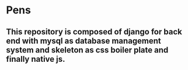 # Pens 

## This repository is composed of django for back end with mysql as database management system and skeleton as css boiler plate and finally native js.
